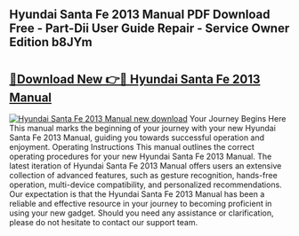 ## Hyundai Santa Fe 2013 Manual PDF Download Free - Part-Dii User Guide Repair - Service Owner Edition b8JYm

# <h2><a href="http://bc17008.oget.top/?id=Hyundai+Santa+Fe+2013+Manual">🔗Download New 👉🔴 Hyundai Santa Fe 2013 Manual</a></h2>

[![Hyundai Santa Fe 2013 Manual new download](https://i.imgur.com/5g1atiW.png)](http://bc17008.oget.top/?id=Hyundai+Santa+Fe+2013+Manual)
Your Journey Begins Here This manual marks the beginning of your journey with your new Hyundai Santa Fe 2013 Manual, guiding you towards successful operation and enjoyment. Operating Instructions This manual outlines the correct operating procedures for your new Hyundai Santa Fe 2013 Manual. The latest iteration of Hyundai Santa Fe 2013 Manual offers users an extensive collection of advanced features, such as gesture recognition, hands-free operation, multi-device compatibility, and personalized recommendations. Our expectation is that the Hyundai Santa Fe 2013 Manual has been a reliable and effective resource in your journey to becoming proficient in using your new gadget. Should you need any assistance or clarification, please do not hesitate to contact our support team.
